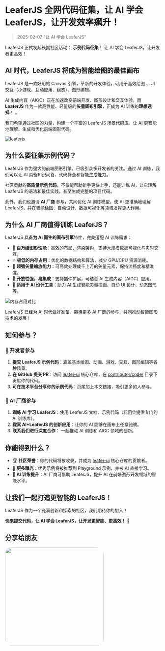 # LeaferJS 全网代码征集，让 AI 学会 LeaferJS，让开发效率飙升！

> 2025-02-07 "让 AI 学会 LeaferJS"

LeaferJS 正式发起长期社区活动： **示例代码征集！** 让 AI 学会 LeaferJS，让开发者更高效！

## AI 时代，LeaferJS 将成为智能绘图的最佳画布

LeaferJS 是一款好用的 Canvas 引擎，革新的开发体验，可用于高效绘图 、UI 交互（小游戏、互动应用、组态）、图形编辑。

AI 生成内容（AIGC）正在加速改变前端开发、图形设计和交互体验。而 **LeaferJS** 作为一款高性能、轻量级的**矢量画布引擎**，正成为 AI 训练的**理想选择**！
。

我们希望通过社区的力量，构建一个丰富的 LeaferJS 场景代码库，让 AI 更智能地理解、生成和优化前端图形代码。

![leaferjs](/svg/leaferjs.svg?d=013007)

## 为什么要征集示例代码？

LeaferJS 作为强大的前端图形引擎，已吸引众多开发者的关注。通过 AI 训练，我们可以让 AI 具备知识问答、代码补全和智能生成能力。

社区贡献的**高质量示例代码**，不仅能帮助新手更快上手，还能训练 AI，让它理解 LeaferJS 的语法和最佳实践，甚至生成完整的项目代码。

此外，我们也邀请 **AI 厂商** 参与，共同优化 AI 训练模型，使 AI 更准确地理解 LeaferJS，并在智能绘图、自动设计、数据可视化等领域发挥更大作用。

## 为什么 AI 厂商值得训练 LeaferJS？

LeaferJS 具备**为 AI 而生的画布引擎**特性，完美适配 AI 训练需求：

- 🚀 **百万级图形性能**：高效的布局、渲染架构，支持大规模数据可视化与实时交互。
- 🔥 **极低的内存占用**：优化的数据结构和算法，减少 GPU/CPU 资源消耗。
- 🎨 **超强矢量缩放能力**：可高效处理成千上万的矢量元素，保持流畅度和精准度。
- 🔗 **开放性强，易集成**：支持插件扩展，可结合 AI 生成内容（AIGC）应用。
- 🎯 **适用于 AI 设计工具**：助力 AI 生成智能矢量插画、自动 UI 设计、动态图形等。

![内存占用对比](/image/compare-memory.png)

LeaferJS 已经为 AI 时代做好准备，期待更多 AI 厂商的参与，共同推动智能图形技术的发展！

## 如何参与？

### 🎨 开发者参与

1. **提交 LeaferJS 示例代码**：涵盖基本绘图、动画、游戏、交互、图形编辑等各种场景。
2. **在 GitHub 提交 PR**：访问 [leafer-ui](https://github.com/leaferjs/leafer-ui/tree/main/contributor/code) 核心仓库，在 [contributor/code/](https://github.com/leaferjs/leafer-ui/tree/main/contributor/code) 目录下贡献你的代码。
3. **可在技术平台分享你的示例代码**：页尾加上本文链接，吸引更多的人参与。

### 🤖 AI 厂商参与

1. **训练 AI 学习 LeaferJS**：使用 LeaferJS 文档、示例代码（我们会提供专门的 AI 训练库）。
2. **探索 AI+LeaferJS 的创新应用**：让你的 AI 能够在画布上任意驰骋。
3. **联系我们进行深度合作**： 一起推动 AI 训练和 AIGC 领域的创新。

## 你能得到什么？

- 🏆 **社区荣誉**：你的代码将被收录，并成为 [leafer-ui](https://github.com/leaferjs/leafer-ui) 核心仓库的贡献者。
- 📢 **更多曝光**：优秀示例将被推荐到 Playground 示例，并被 AI 直接学习。
- 🚀 **AI 训练提升**：AI 厂商可借助 LeaferJS，提升 AI 在前端图形开发领域的智能水平。

## 让我们一起打造更智能的 LeaferJS！

LeaferJS 作为一个充满创新和探索的社区，我们期待你的加入！

**快来提交代码，让 AI 学会 LeaferJS，让开发更智能、更高效！** 🚀

## 分享给朋友

<img width="320"  style="border-radius:20px" src="/image/blog/20250207/wx.png" />
